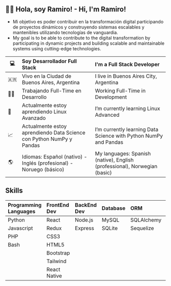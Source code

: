 ## :man_beard: Hola, soy Ramiro! - Hi, I'm Ramiro!
- Mi objetivo es poder contribuir en la transformación digital participando de
proyectos dinámicos y construyendo sistemas escalables y mantenibles
utilizando tecnologías de vanguardia.
- My goal is to be able to contribute to the digital transformation by participating in dynamic projects and building scalable and maintainable systems using cutting-edge technologies.

|:computer:|Soy Desarrollador Full Stack|I'm a Full Stack Developer|
|---|:---|:---|
|:argentina:|Vivo en la Ciudad de Buenos Aires, Argentina|I live in Buenos Aires City, Argentina|
|:man_technologist:|Trabajando Full-Time en Desarrollo|Working Full-Time in Development|
|:open_book:|Actualmente estoy aprendiendo Linux Avanzado|I’m currently learning Linux Advanced|
|:chart_with_upwards_trend:|Actualmente estoy aprendiendo Data Science con Python NumPy y Pandas|I’m currently learning Data Science with Python NumPy and Pandas|
|:earth_americas:|Idiomas: Español (nativo) - Inglés (profesional) - Noruego (básico)|My languages: Spanish (native), English (professional), Norwegian (basic)|

## Skills

|Programming Languages|FrontEnd Dev|BackEnd Dev|Database|ORM|DevOps|Framework|Data Science|Design|Software|
|:---|:---|:---|:---|:---|:---|:---|:---|:---|:---|
|Python|React|Node.js|MySQL|SQLAlchemy|Docker|Django|NumPy|Figma|Postman|
|Javascript|Redux|Express|SQLite|Sequelize|Bash|Symfony|Pandas|CorelDraw|Git|
|PHP|CSS3|||||Laravel||Rhinoceros|Trello|
|Bash|HTML5|||||Flask|||VS Code|
||Bootstrap|||||Express||||
||Tailwind|||||||||
||React Native|||||||||




